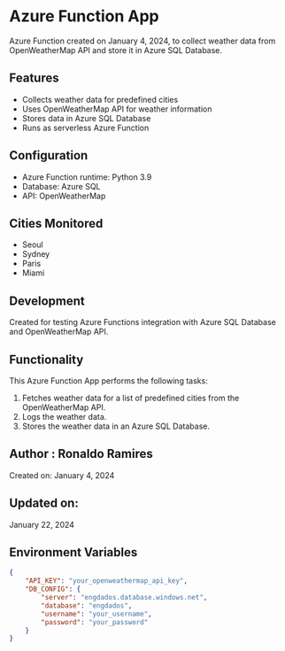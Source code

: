# Azure Function App

Azure Function created on January 4, 2024, to collect weather data from OpenWeatherMap API and store it in Azure SQL Database.

## Features
- Collects weather data for predefined cities
- Uses OpenWeatherMap API for weather information
- Stores data in Azure SQL Database
- Runs as serverless Azure Function

## Configuration
- Azure Function runtime: Python 3.9
- Database: Azure SQL
- API: OpenWeatherMap

## Cities Monitored
- Seoul
- Sydney
- Paris
- Miami

## Development
Created for testing Azure Functions integration with Azure SQL Database and OpenWeatherMap API.

## Functionality
This Azure Function App performs the following tasks:
1. Fetches weather data for a list of predefined cities from the OpenWeatherMap API.
2. Logs the weather data.
3. Stores the weather data in an Azure SQL Database.

## Author : Ronaldo Ramires
Created on: January 4, 2024

## Updated on:
January 22, 2024

## Environment Variables
```json
{
    "API_KEY": "your_openweathermap_api_key",
    "DB_CONFIG": {
        "server": "engdados.database.windows.net",
        "database": "engdados",
        "username": "your_username",
        "password": "your_password"
    }
}
